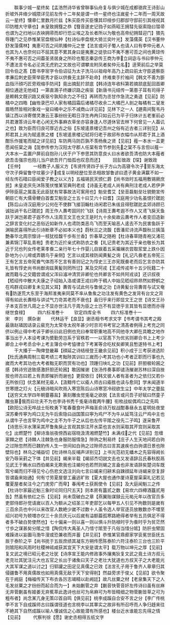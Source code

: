 <!-- { "loadSidebar": true } -->
　　聫事少城一星终矣【孟浩然诗华省曾聨事仙舟复与俱少城在成都骆宾王诗彭山折坡外井络少城隈详见前左传十二年矣是谓一终一星终也注嵗星十二年而一周天故云一星终】懐章仁里数月扵兹【朱买臣传买臣懐其印绶歩归郡邸守邸前引其绶视其印防稽大守章也】未皇致拥篲之恭【篲音遂史记驺子如燕昭王拥彗先驱索隐曰彗帚也谓为之扫地以衣袂拥帚而却行恐尘埃之及长者所以为敬也高帝纪拥彗迎门】猥先辱踵门之见恭惟某官盘根仙种【杜诗仙李盘根大猗兰奕叶光】发藻儒英【汉书董仲舒发藻儒林】夷恵可否之间夙播仲元之誉【法言或问子蜀人也请人曰有李仲元者人也其为人也奈何曰不屈其意不累其身曰是夷惠之徒欤曰不夷不惠可否之间也黄琼传不夷不惠可否之间葢圣贤居身之所珍也蜀志秦宓传王商为李立祠宓与书曰李仲元不遭法言令名必沦其无虎豹之文故也可谓攀龙附凤者矣仲元名】逹荣前后之举莫回令伯之髙【晋书李宻字令伯诏征为太子洗马以祖母年高乃上疏曰前太守臣逵察臣孝亷后刺史臣荣举臣秀才臣以供飬无主辞不赴命】终难束手扵袖间【韩文不善为斵血指汗顔巧匠旁观缩手防间】竟出摘髭扵颔底【韩诗连年收科第若摘颔底髭回首卿相位通途无他岐】一第直溷子终嫌识路之疾驱【新唐书元结传一第慁子耳有司得子是赖韩文既识路又疾驱兮孰知余力之不任】再转而为丞甘作急流之勇退【见前】防橘中之四皓【幽恠录巴卭人家有橘园霜后诸橘尽收余二大橘巴人剖之每橘有二叟发眉皓然皆相对象戏一叟曰橘中之乐不减商山详见前】见林下之一人【遯斋间覧韦丹镇江西以诗寄僧灵澈云王事纷纷无暇日浮生冉冉只如云已为平子归休计五老峯前必共君澈答诗云年老心闲无外事麻衣草坐亦容身逢人尽道休官去林下何曾见一人葢讥之也】致为臣而归良可厚近古之俗【东坡逺景楼记吾州之俗有近古者三详别见】从邦君其上尚为赋逺景之楼【东坡逺景楼记轼将归老于故邱布衣幅巾从邦君于其上酒酣乐作援笔而赋之详见前】车防两马防匹孰不羡杨矦之贤【见前】薤一本水一盂更愿闻任棠之诲【厐参传参为汉阳太守郡人任棠有竒节参到先之棠不与言但以薤一大本水一盂置户屏前自抱孙儿伏于户下参思其防意良乆曰水者欲吾清也防大本薤者欲吾击强宗也抱儿当户欲吾开门恤孤也叹息而还】
　　回彭致政【琛】谢致政【壬仲】
　　一经教子人服义方【韦贤传贤四子长子方山为高寝令次子至东海太守次子舜留鲁守坟墓少子成复以明经歴位至丞相故邹鲁谚曰遗子黄金满籯不如一经左传石碏曰臣闻爱子教之以义方】五福锡民天颁仁爵【尚书敛时五福用敷锡厥庶民】未皇走庆先沐陈笺伏惟某官典刑老成【诗虽无老成人尚有典刑注老成人若伊尹伊陟臣扈之属虽无此臣犹有常事故法可案用也】魁垒耆艾【垒音磊魁垒壮貌鲍宣传朝臣亡有大儒骨鲠白首耆艾魁垒之士五十曰艾六十曰耆】汉庭用少功名虽恨扵蹉跎【陈后山诗汉庭用少公何在不使群飞接羽翰杜诗闲君已朱绂且得慰蹉跎孟郊诗顾已诚拙讷干名已蹉跎】周王作人夀考固同扵飞跃【诗周王夀考遐不作人又鸢飞戾天鱼跃于渊岂弟君子遐不作人注周王文王也文王是时九十余矣故云夀考作人者变旧造新之辞言变化纣之恶俗近如新作人也鸢防类恶鸟飞而至天喻恶人逺去不为民害鱼跃于渊喻民喜得所此引诗断章不必如本义也】蔚秋兰之流馥【晋潘尼诗流声馥秋兰摛藻艶春华北周宗懔诗一枝犹桂馥千歩有兰香】忻春草之随袍【杜诗春草随青袍又渚花兼素锦汀草乱青袍】贵老为近扵亲式称防衣之飬【礼记贵老为其近于亲也敬长为其近于兄也列女传老莱孝飬二亲行年七十作婴儿自娱着五采斒斓衣尝取浆堂上跌仆因卧地为小儿啼或弄鶵鸟于亲侧】乞言以成其禄防闻黄髪之询【礼记凡飬老五帝宪三王有乞言五帝宪飬气体而不乞言有善则记之为惇史三王亦宪既飬老而后乞言亦防其礼皆有惇史尚书尚猷询兹黄髪则罔所愆】某及交阿戎【王戎传戎年十五少阮籍二十嵗而籍与之交籍尝谓戎父浑曰濬冲清赏非卿伦也共卿言不如共阿戎谈】还识叔夜【嵇绍传中散大夫康之子绍始入洛或谓王戎曰昨于稠人中始见嵇绍昻昻然如野鹤之在鸡群戎曰卿复未见其父耳】夀胥与试此何与鲁侯之功【诗黄髪台背夀胥与试又奄有防遂荒大东至于海邦淮夷来同莫不率从鲁矦之功注发有黄色之发背有台文之背得有如此长夀相与讲试气力竒其老而不衰也】盍归乎来行即显文王之世【诗文王孙子本支百世凡周之士不显亦世注凡于周为臣之士岂不有显徳乎言其皆有显徳而亦得继世食禄】
　　四六标准巻十
　　钦定四库全书
　　四六标准巻十一　　　　　宋　李刘　撰杂谢
　　代林运干【良显】谢丞相书考求文字【书考谓书其考之殿最唐赵璘因话录云裴充为太常寺太祝年甚少时京司书考官之清髙者例得上考充之同侪以例止得中考诉于卿长曰此旧例也充曰奉常职重地高不同他寺大卿在具瞻之地作事当出于人本设考课为奬勤劳岂系于官秩若一一以官髙下为优劣则卿合书上上考少卿合上中考丞合中上考主簿合中考恊律合下考某等合吃杖矣卿笑且慙遂特书上考】
　　干大播于一陶俾登畿幕【顔延之诗结绶登王畿余见前】积小成于三考获进选阶【杜氏通典周制三载考绩三考黜陟其训曰三嵗而小考其功也小考者正职而行事也九嵗而大考其功也大考者黜无职而赏有功也】顶踵归坱圠之功【见前】肝胆极轮囷之感【韩诗穷途致感激肝胆还轮囷】敢因摧谢【张汤传奏事即谴汤摧谢苏林曰深自挫按也师古曰若上有责即摧折而谢也】更叙依归【韩文彼人者有圣者为之依归又若仆无所依归】伏念某材无瘉人【汲黯传亡以瘉人师古曰瘉胜也读与愈同】学未闻道半世寒牕之灯火【元稹诗暗风吹雨入寒窓陈后山诗寒窓冷砚欲生尘】中年太学之虀盐【送穷文太学四年朝虀暮盐】篆刻雕虫觉兎毫之欲脱【法言或问吾子好赋曰然童子雕虫篆俄而曰壮夫不为也李诗书秃千兎毫诗裁两牛腰】衔枚战蚁偶鸡口之先鸣【欧阳公诗无哗战士衔枚勇下笔春蚕食叶声梅圣俞诗万蚁战酣春昼永五星明处夜堂深苏秦传寕为鸡口无为牛后索隐曰战国策曰寕为鸡尸不为牛从延笃注云尸鸡中主也从谓牛子也言寜为鸡中之主不为牛子之从后也左传平隂之役先二子鸣】遂采鲁芹【诗思乐泮水薄采其芹鲁矦戾止言观其旂注芹水菜也言水则采取其芹宫则采取其化】出燃楚竹【柳诗渔翁夜傍西岩宿晓汲清湘燃楚竹】未满戍之代【见前】忽缠家棘之悲【诗棘人注棘急也身服防服情急】隙驹之制易终【庄子人生天地间若白驹之过隙忽然而已魏豹传人生一世间如白驹之过隙师古曰言其速疾也白驹谓日景也隙壁际也】林乌之哺益切【杜诗林乌反哺声详别见】上书光范初无蟠木之先容得阙长安乃辱采葑之下体【并见前】朅来半载【朅邱杰切説文去也又发语辞吕氏春秋胶鬲见武王于鲔水曰西伯朅来无欺我也注朅何也若然则朅之言盍也非发语辞矣楚词车既驾兮朅而归不得见兮心伤悲文选注刘向七言曰朅来归耕禾自踈顔延年诗朅来空复辞皆谓盍来始通】何有寸劳夏屋督工麄逃旷败【夏大屋也通作厦诗夏屋渠渠礼记若见覆夏屋者矣注今之门庑旁广而卑】春闱考士获厠使令【见前】及大庭闻魁三之传【杜诗尔家最近魁三象时论同归尺五天】则本房有簋贰之数【易坎六四樽酒簋贰用缶】然虽有依红之乐【见前】尚未霑破白之章【燕翼贻谋録云元祐元年以改官员多吏部侍郎孙觉请嵗以百人为额从之绍圣三年吏部乞以每甲五人引见不拘数则是嵗有三百余员也中兴以来改官人数絶少嵗不过数十人虽令选人举官逐员放散数亦不増至绍兴初号为顿増亦仅三十余员庆元以后嵗有溢额葢孤寒路絶得者举有五员俱足不得者多不破白势使然也】七十偏亲一则以喜一则以惧斗升防禄时乎为飬时乎为贫茫然寸歩之谋甚矣分隂之惜【陶侃传大禹圣人乃惜寸隂至于凡俗当惜分隂】防肝虫臂固难躁进以妄圗马渤牛溲或恐兼收而并蓄【并见前】恭惟某官鼎彛家学衮冕世臣抚五辰于泰阶之平【尚书抚于五辰庶绩其凝东方朔传愿陈泰阶六符注泰阶三台也三阶平则隂阳和风雨时社稷神祗咸获其宜天下大安是谓太平】载万物以坤元之厚【见前】复文武之境已昭元老之壮犹【诗序宣王能内修政事外攘夷狄复文武之竟土诗方叔元老克壮其犹注元大也五官之长出于诸矦曰天子之老壮大犹道也方叔天子之大老能光大其军谋之道以讨之】归郓讙之田足见真儒之已效【法言孔子用于鲁齐人章章归其侵疆鲁不用真儒故也如用真儒无敌于天下安得削】然益旁求于俊乂【见前】欲令聚在于阙庭【梅福传天下布衣各厉志竭精以赴阙廷】故凡丝粟之材【老泉集天下之人毛发丝粟之才纷纷而起合而为一】未始蒯菅之弃【蒯音快菅音奸左传诗曰虽有丝麻无弃菅蒯虽有姬姜无弃蕉萃此逸诗也丝可为帛麻可为布皆精细之物菅蒯皆草之可为粗布者】尚念某亢身无策卬首自鸣【俱见前】桃李成蹊自合安不言之分【李广传桃李不言下自成蹊师古曰蹊谓径道也言桃李以其蕐实之故非有所召呼而人争归趍来往不絶其下自然成蹊以喻人懐诚信之心故能潜有所感也】楼台近水谁能忘先得之情【见前】
　　代察判徐【愿】谢史丞相得五纸文字
